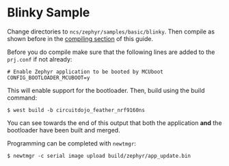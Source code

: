 # Blinky Sample

Change directories to `ncs/zephyr/samples/basic/blinky`. Then compile as shown before in the [compiling section](nrf9160-compiling-app.md) of this guide.

Before you do compile make sure that the following lines are added to the `prj.conf` if not already:

```
# Enable Zephyr application to be booted by MCUboot
CONFIG_BOOTLOADER_MCUBOOT=y
```

This will enable support for the bootloader. Then, build using the build command:

```
$ west build -b circuitdojo_feather_nrf9160ns
```

You can see towards the end of this output that both the application **and** the bootloader have been built and merged.

Programming can be completed with `newtmgr`:

```
$ newtmgr -c serial image upload build/zephyr/app_update.bin
```
